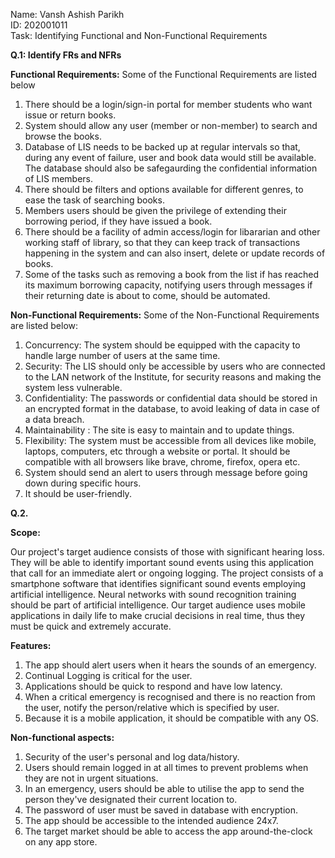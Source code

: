 Name: Vansh Ashish Parikh\
ID: 202001011\
Task: Identifying Functional and Non-Functional Requirements

**Q.1: Identify FRs and NFRs**

**Functional Requirements:** Some of the Functional Requirements are listed below

1. There should be a login/sign-in portal for member students who want issue or return books.
2. System should allow any user (member or non-member) to search and browse the books.
3. Database of LIS needs to be backed up at regular intervals so that, during any event of failure, user and book data would still be available. The database should also be safegaurding the confidential information of LIS members.
4. There should be filters and options available for different genres, to ease the task of searching books.
5. Members users should be given the privilege of extending their borrowing period, if they have issued a book.
6. There should be a facility of admin access/login for libararian and other working staff of library, so that they can keep track of transactions happening in the system and can also insert, delete or update records of books.
7. Some of the tasks such as removing a book from the list if has reached its maximum borrowing capacity, notifying users through messages if their returning date is about to come, should be automated.

**Non-Functional Requirements:** Some of the Non-Functional Requirements are listed below:

1. Concurrency: The system should be equipped with the capacity to handle large number of users at the same time.
2. Security: The LIS should only be accessible by users who are connected to the LAN network of the Institute, for security reasons and making the system less vulnerable.
3. Confidentiality: The passwords or confidential data should be stored in an encrypted format in the database, to avoid leaking of data in case of a data breach.
4. Maintainability : The site is easy to maintain and to update things.
5. Flexibility: The system must be accessible from all devices like mobile, laptops, computers, etc through a website or portal. It should be compatible with all browsers like brave, chrome, firefox, opera etc.
6. System should send an alert to users through message before going down during specific hours.
7. It should be user-friendly.

**Q.2.**

**Scope:**

Our project's target audience consists of those with significant hearing loss. They will be able to identify important sound events using this application that call for an immediate alert or ongoing logging. The project consists of a smartphone software that identifies significant sound events employing artificial intelligence. Neural networks with sound recognition training should be part of artificial intelligence. Our target audience uses mobile applications in daily life to make crucial decisions in real time, thus they must be quick and extremely accurate.

**Features:**

1. The app should alert users when it hears the sounds of an emergency.
2. Continual Logging is critical for the user.
3. Applications should be quick to respond and have low latency.
4. When a critical emergency is recognised and there is no reaction from the user, notify the person/relative which is specified by user.
5. Because it is a mobile application, it should be compatible with any OS.

**Non-functional aspects:**

1. Security of the user's personal and log data/history.
2. Users should remain logged in at all times to prevent problems when they are not in urgent situations.
3. In an emergency, users should be able to utilise the app to send the person they've designated their current location to.
4. The password of user must be saved in database with encryption.
5. The app should be accessible to the intended audience 24x7. 
6. The target market should be able to access the app around-the-clock on any app store.
 
